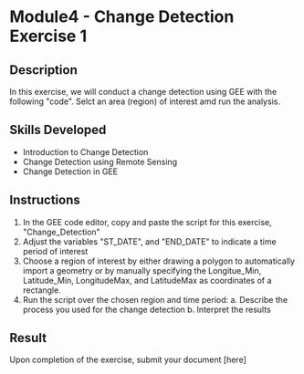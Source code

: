 # Module4 - Change Detection Exercise 1

## Description
In this exercise, we will conduct a change detection using GEE with the following "code". Selct an area (region) of interest amd run the analysis.

## Skills Developed
- Introduction to Change Detection
- Change Detection using Remote Sensing
- Change Detection in GEE

## Instructions
1. In the GEE code editor, copy and paste the script for this exercise, "Change_Detection"
2. Adjust the variables "ST_DATE", and "END_DATE" to indicate a time period of interest
3. Choose a region of interest by either drawing a polygon to automatically import a geometry or by manually specifying the Longitue_Min, Latitude_Min, LongitudeMax, and LatitudeMax as coordinates of a rectangle.
4. Run the script over the chosen region and time period:
  a. Describe the process you used for the change detection
  b. Interpret the results

## Result
Upon completion of the exercise, submit your document [here] 
